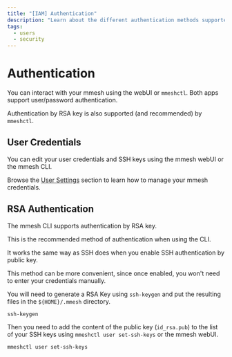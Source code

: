 ```yaml
---
title: "[IAM] Authentication"
description: "Learn about the different authentication methods supported by mmesh."
tags:
  - users
  - security
---
```


# Authentication

You can interact with your mmesh using the webUI or `mmeshctl`. Both apps support user/password authentication.

Authentication by RSA key is also supported (and recommended) by `mmeshctl`.

## User Credentials

You can edit your user credentials and SSH keys using the mmesh webUI or the mmesh CLI.

Browse the [User Settings](/docs/platform/administration/user/) section to learn how to manage your mmesh credentials.

## RSA Authentication

The mmesh CLI supports authentication by RSA key.

This is the recommended method of authentication when using the CLI.

It works the same way as SSH does when you enable SSH authentication by public key.

This method can be more convenient, since once enabled, you won't need to enter your credentials manually.

You will need to generate a RSA Key using `ssh-keygen` and put the resulting files in the `${HOME}/.mmesh` directory.

```shell
ssh-keygen
```

Then you need to add the content of the public key (`id_rsa.pub`) to the list of your SSH keys using `mmeshctl user set-ssh-keys` or the mmesh webUI.

```shell
mmeshctl user set-ssh-keys
```
